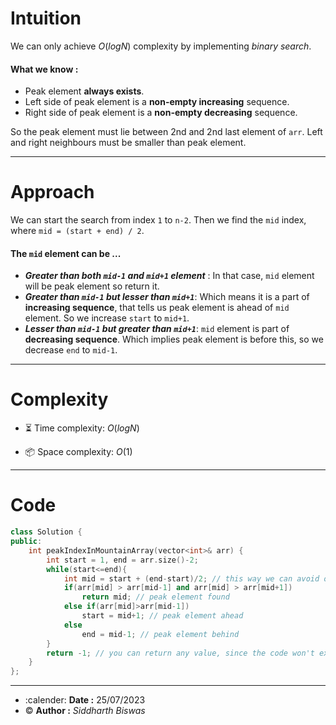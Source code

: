 # Intuition
We can only achieve $O(logN)$ complexity by implementing _binary search_. 
#### What we know :
- Peak element **always exists**.
- Left side of peak element is a **non-empty increasing** sequence.
- Right side of peak element is a **non-empty decreasing** sequence.

So the peak element must lie between 2nd and 2nd last element of `arr`. Left and right neighbours must be smaller than peak element.

<hr/>

# Approach
We can start the search from index `1` to `n-2`. 
Then we find the `mid` index, where `mid = (start + end) / 2`.
#### The `mid` element can be ...
- ***Greater than both `mid-1` and `mid+1` element*** :
    In that case, `mid` element will be peak element so return it.
- ***Greater than `mid-1` but lesser than `mid+1`***:
    Which means it is a part of **increasing sequence**, that tells us peak element is ahead of `mid` element. So we increase `start` to `mid+1`.
- ***Lesser than `mid-1` but greater than `mid+1`***:
    `mid` element is part of **decreasing sequence**. Which implies peak element is before this, so we decrease `end` to `mid-1`.

<hr/>

# Complexity
- :hourglass_flowing_sand: Time complexity: $O(logN)$

- :package: Space complexity: $O(1)$

<hr/>

# Code
```cpp
class Solution {
public:
    int peakIndexInMountainArray(vector<int>& arr) {
        int start = 1, end = arr.size()-2;
        while(start<=end){
            int mid = start + (end-start)/2; // this way we can avoid overflows
            if(arr[mid] > arr[mid-1] and arr[mid] > arr[mid+1])
                return mid; // peak element found
            else if(arr[mid]>arr[mid-1])
                start = mid+1; // peak element ahead
            else 
                end = mid-1; // peak element behind
        } 
        return -1; // you can return any value, since the code won't execute this far
    }
};
```

<hr/>

- :calender: **Date :** $25/07/2023$
- :copyright: **Author :** _Siddharth Biswas_  